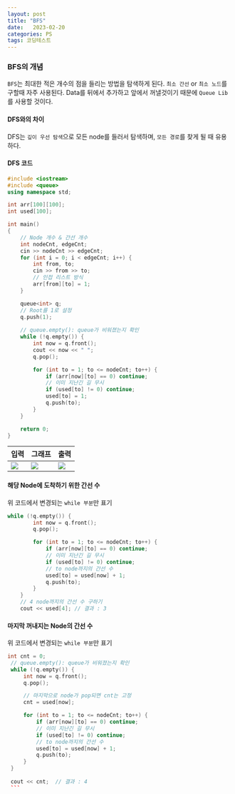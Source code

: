 ```yaml
---
layout: post
title: "BFS"
date:   2023-02-20
categories: PS
tags: 코딩테스트
---
```


### BFS의 개념
`BFS`는 최대한 적은 개수의 점을 들리는 방법을 탐색하게 된다.
`최소 간선` or `최소 노드`를 구할때 자주 사용된다.
Data를 뒤에서 추가하고 앞에서 꺼낼것이기 때문에 `Queue Lib`를 사용할 것이다.
#### DFS와의 차이
DFS는 `깊이 우선 탐색`으로 모든 node를 들러서 탐색하며, `모든 경로`를 찾게 될 때 유용하다.

#### DFS 코드
```cpp
#include <iostream>
#include <queue>
using namespace std;

int arr[100][100];
int used[100];

int main() 
{
	// Node 개수 & 간선 개수
	int nodeCnt, edgeCnt;
	cin >> nodeCnt >> edgeCnt;
	for (int i = 0; i < edgeCnt; i++) {
		int from, to;
		cin >> from >> to;
		// 인접 리스트 방식
		arr[from][to] = 1;
	}

	queue<int> q;
	// Root를 1로 설정
	q.push(1);
	
	// queue.empty(): queue가 비워졌는지 확인
	while (!q.empty()) {
		int now = q.front();
		cout << now << " ";
		q.pop();

		for (int to = 1; to <= nodeCnt; to++) {
			if (arr[now][to] == 0) continue;
			// 이미 지난긴 길 무시
			if (used[to] != 0) continue;
			used[to] = 1;
			q.push(to);
		}
	}

	return 0;
}
```
|입력|그래프|출력|
|--|--|--|
|![](https://images.velog.io/images/dev-hoon/post/622f7c31-5c51-4e18-baa7-2b5bea258109/image.png)|![](https://images.velog.io/images/dev-hoon/post/6593a599-8b2b-40b7-8ee9-74b17661342f/image.png)|![](https://images.velog.io/images/dev-hoon/post/bb2296b8-9019-4f8e-8c79-70d455f95708/image.png)|

#### 해당 Node에 도착하기 위한 간선 수
위 코드에서 변경되는 `while 부분`만 표기
```cpp
while (!q.empty()) {
		int now = q.front();
		q.pop();

		for (int to = 1; to <= nodeCnt; to++) {
			if (arr[now][to] == 0) continue;
			// 이미 지난긴 길 무시
			if (used[to] != 0) continue;
			// to node까지의 간선 수
			used[to] = used[now] + 1;
			q.push(to);
		}
	}
	// 4 node까지의 간선 수 구하기
	cout << used[4]; // 결과 : 3
   ```
   
 #### 마지막 꺼내지는 Node의 간선 수
 위 코드에서 변경되는 `while 부분`만 표기
   ```cpp
   int cnt = 0;
	// queue.empty(): queue가 비워졌는지 확인
	while (!q.empty()) {
		int now = q.front();
		q.pop();

		// 마지막으로 node가 pop되면 cnt는 고정
		cnt = used[now];

		for (int to = 1; to <= nodeCnt; to++) {
			if (arr[now][to] == 0) continue;
			// 이미 지난긴 길 무시
			if (used[to] != 0) continue;
			// to node까지의 간선 수
			used[to] = used[now] + 1;
			q.push(to);
		}
	}
	
	cout << cnt;  // 결과 : 4
    ```